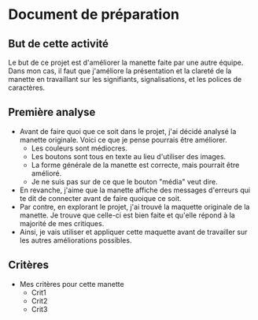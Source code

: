 # Document de préparation

## But de cette activité

Le but de ce projet est d'améliorer la manette faite par une autre équipe.
Dans mon cas, il faut que j'améliore la présentation et la clareté de la manette en travaillant sur les signifiants, signalisations, et les polices de caractères.

## Première analyse

- Avant de faire quoi que ce soit dans le projet, j'ai décidé analysé la manette originale. Voici ce que je pense pourrais être améliorer.
  - Les couleurs sont médiocres.
  - Les boutons sont tous en texte au lieu d'utiliser des images.
  - La forme générale de la manette est correcte, mais pourrait être amélioré.
  - Je ne suis pas sur de ce que le bouton "média" veut dire.
- En revanche, j'aime que la manette affiche des messages d'erreurs qui te dit de connecter avant de faire quoique ce soit.
- Par contre, en explorant le projet, j'ai trouvé la maquette originale de la manette. Je trouve que celle-ci est bien faite et qu'elle répond à la majorité de mes critiques.
- Ainsi, je vais utiliser et appliquer cette maquette avant de travailler sur les autres améliorations possibles.

## Critères

- Mes critères pour cette manette
  - Crit1
  - Crit2
  - Crit3
